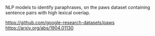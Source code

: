 NLP models to identify paraphrases, on the paws dataset containing sentence pairs with high lexical overlap.

https://github.com/google-research-datasets/paws
https://arxiv.org/abs/1904.01130

